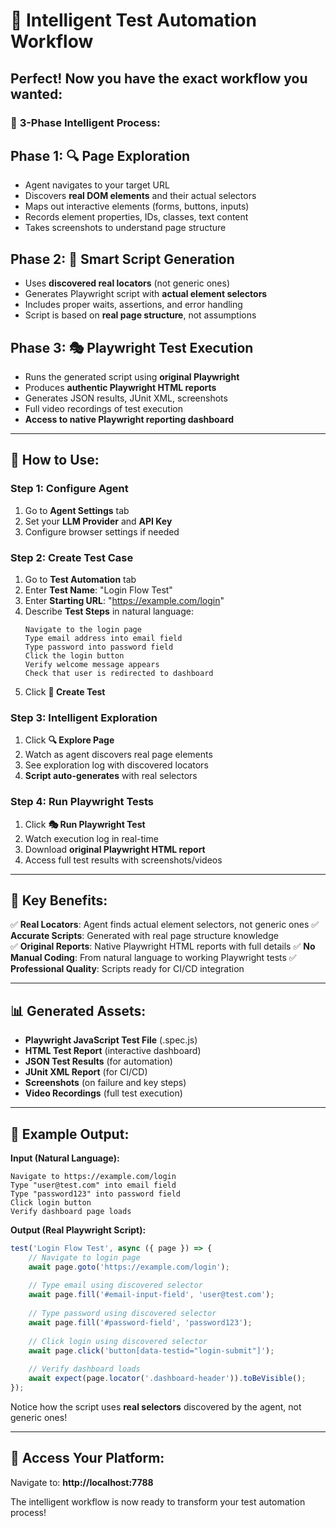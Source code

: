 # 🧪 Intelligent Test Automation Workflow

## Perfect! Now you have the exact workflow you wanted:

### 🔄 **3-Phase Intelligent Process:**

## Phase 1: 🔍 **Page Exploration**
- Agent navigates to your target URL
- Discovers **real DOM elements** and their actual selectors
- Maps out interactive elements (forms, buttons, inputs)
- Records element properties, IDs, classes, text content
- Takes screenshots to understand page structure

## Phase 2: 📝 **Smart Script Generation** 
- Uses **discovered real locators** (not generic ones)
- Generates Playwright script with **actual element selectors**
- Includes proper waits, assertions, and error handling
- Script is based on **real page structure**, not assumptions

## Phase 3: 🎭 **Playwright Test Execution**
- Runs the generated script using **original Playwright**
- Produces **authentic Playwright HTML reports**
- Generates JSON results, JUnit XML, screenshots
- Full video recordings of test execution
- **Access to native Playwright reporting dashboard**

---

## 🚀 **How to Use:**

### Step 1: Configure Agent
1. Go to **Agent Settings** tab
2. Set your **LLM Provider** and **API Key**
3. Configure browser settings if needed

### Step 2: Create Test Case
1. Go to **Test Automation** tab
2. Enter **Test Name**: "Login Flow Test"
3. Enter **Starting URL**: "https://example.com/login"
4. Describe **Test Steps** in natural language:
   ```
   Navigate to the login page
   Type email address into email field
   Type password into password field
   Click the login button
   Verify welcome message appears
   Check that user is redirected to dashboard
   ```
5. Click **🚀 Create Test**

### Step 3: Intelligent Exploration
1. Click **🔍 Explore Page**
2. Watch as agent discovers real page elements
3. See exploration log with discovered locators
4. **Script auto-generates** with real selectors

### Step 4: Run Playwright Tests
1. Click **🎭 Run Playwright Test**
2. Watch execution log in real-time
3. Download **original Playwright HTML report**
4. Access full test results with screenshots/videos

---

## 🎯 **Key Benefits:**

✅ **Real Locators**: Agent finds actual element selectors, not generic ones
✅ **Accurate Scripts**: Generated with real page structure knowledge  
✅ **Original Reports**: Native Playwright HTML reports with full details
✅ **No Manual Coding**: From natural language to working Playwright tests
✅ **Professional Quality**: Scripts ready for CI/CD integration

---

## 📊 **Generated Assets:**

- **Playwright JavaScript Test File** (.spec.js)
- **HTML Test Report** (interactive dashboard)
- **JSON Test Results** (for automation)
- **JUnit XML Report** (for CI/CD)
- **Screenshots** (on failure and key steps)
- **Video Recordings** (full test execution)

---

## 🌟 **Example Output:**

**Input (Natural Language):**
```
Navigate to https://example.com/login
Type "user@test.com" into email field
Type "password123" into password field  
Click login button
Verify dashboard page loads
```

**Output (Real Playwright Script):**
```javascript
test('Login Flow Test', async ({ page }) => {
    // Navigate to login page
    await page.goto('https://example.com/login');
    
    // Type email using discovered selector
    await page.fill('#email-input-field', 'user@test.com');
    
    // Type password using discovered selector  
    await page.fill('#password-field', 'password123');
    
    // Click login using discovered selector
    await page.click('button[data-testid="login-submit"]');
    
    // Verify dashboard loads
    await expect(page.locator('.dashboard-header')).toBeVisible();
});
```

Notice how the script uses **real selectors** discovered by the agent, not generic ones!

---

## 🎉 **Access Your Platform:**

Navigate to: **http://localhost:7788**

The intelligent workflow is now ready to transform your test automation process!